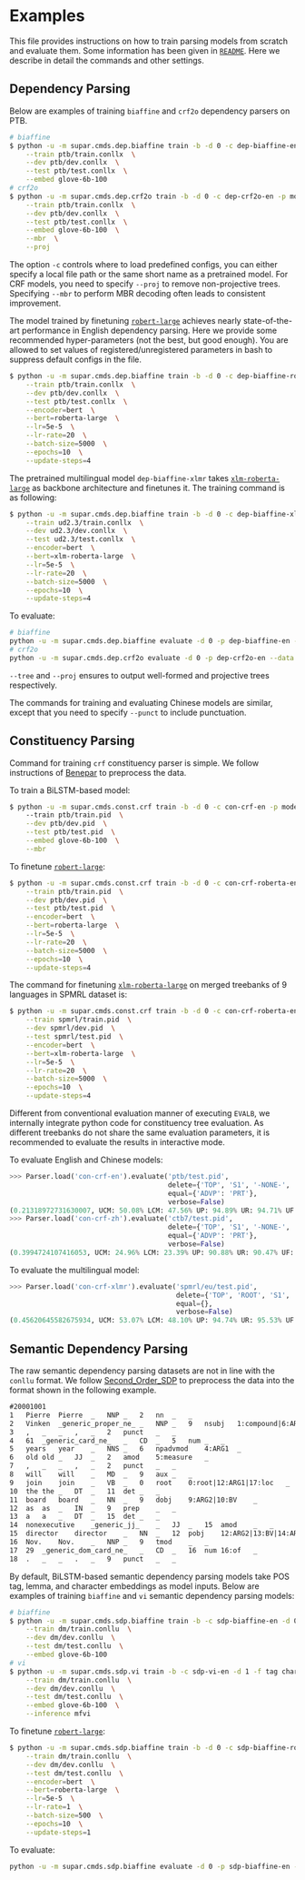 # Examples

This file provides instructions on how to train parsing models from scratch and evaluate them.
Some information has been given in [`README`](README.md).
Here we describe in detail the commands and other settings.

## Dependency Parsing

Below are examples of training `biaffine`  and `crf2o` dependency parsers on PTB.

```sh
# biaffine
$ python -u -m supar.cmds.dep.biaffine train -b -d 0 -c dep-biaffine-en -p model -f char  \
    --train ptb/train.conllx  \
    --dev ptb/dev.conllx  \
    --test ptb/test.conllx  \
    --embed glove-6b-100
# crf2o
$ python -u -m supar.cmds.dep.crf2o train -b -d 0 -c dep-crf2o-en -p model -f char  \
    --train ptb/train.conllx  \
    --dev ptb/dev.conllx  \
    --test ptb/test.conllx  \
    --embed glove-6b-100  \
    --mbr  \
    --proj
```
The option `-c` controls where to load predefined configs, you can either specify a local file path or the same short name as a pretrained model.
For CRF models, you need to specify `--proj` to remove non-projective trees.
Specifying `--mbr` to perform MBR decoding often leads to consistent improvement.

The model trained by finetuning [`robert-large`](https://huggingface.co/roberta-large) achieves nearly state-of-the-art performance in English dependency parsing.
Here we provide some recommended hyper-parameters (not the best, but good enough).
You are allowed to set values of registered/unregistered parameters in bash to suppress default configs in the file.
```sh
$ python -u -m supar.cmds.dep.biaffine train -b -d 0 -c dep-biaffine-roberta-en -p model  \
    --train ptb/train.conllx  \
    --dev ptb/dev.conllx  \
    --test ptb/test.conllx  \
    --encoder=bert  \
    --bert=roberta-large  \
    --lr=5e-5  \
    --lr-rate=20  \
    --batch-size=5000  \
    --epochs=10  \
    --update-steps=4
```
The pretrained multilingual model `dep-biaffine-xlmr` takes [`xlm-roberta-large`](https://huggingface.co/xlm-roberta-large) as backbone architecture and finetunes it.
The training command is as following:
```sh
$ python -u -m supar.cmds.dep.biaffine train -b -d 0 -c dep-biaffine-xlmr -p model  \
    --train ud2.3/train.conllx  \
    --dev ud2.3/dev.conllx  \
    --test ud2.3/test.conllx  \
    --encoder=bert  \
    --bert=xlm-roberta-large  \
    --lr=5e-5  \
    --lr-rate=20  \
    --batch-size=5000  \
    --epochs=10  \
    --update-steps=4
```

To evaluate:
```sh
# biaffine
python -u -m supar.cmds.dep.biaffine evaluate -d 0 -p dep-biaffine-en --data ptb/test.conllx --tree  --proj
# crf2o
python -u -m supar.cmds.dep.crf2o evaluate -d 0 -p dep-crf2o-en --data ptb/test.conllx --mbr --tree --proj
```
`--tree` and `--proj` ensures to output well-formed and projective trees respectively.

The commands for training and evaluating Chinese models are similar, except that you need to specify `--punct` to include punctuation.

## Constituency Parsing

Command for training `crf` constituency parser is simple.
We follow instructions of [Benepar](https://github.com/nikitakit/self-attentive-parser) to preprocess the data.

To train a BiLSTM-based model:
```sh
$ python -u -m supar.cmds.const.crf train -b -d 0 -c con-crf-en -p model -f char --mbr
    --train ptb/train.pid  \
    --dev ptb/dev.pid  \
    --test ptb/test.pid  \
    --embed glove-6b-100  \
    --mbr
```

To finetune [`robert-large`](https://huggingface.co/roberta-large):
```sh
$ python -u -m supar.cmds.const.crf train -b -d 0 -c con-crf-roberta-en -p model  \
    --train ptb/train.pid  \
    --dev ptb/dev.pid  \
    --test ptb/test.pid  \
    --encoder=bert  \
    --bert=roberta-large  \
    --lr=5e-5  \
    --lr-rate=20  \
    --batch-size=5000  \
    --epochs=10  \
    --update-steps=4
```

The command for finetuning [`xlm-roberta-large`](https://huggingface.co/xlm-roberta-large) on merged treebanks of 9 languages in SPMRL dataset is:
```sh
$ python -u -m supar.cmds.const.crf train -b -d 0 -c con-crf-roberta-en -p model  \
    --train spmrl/train.pid  \
    --dev spmrl/dev.pid  \
    --test spmrl/test.pid  \
    --encoder=bert  \
    --bert=xlm-roberta-large  \
    --lr=5e-5  \
    --lr-rate=20  \
    --batch-size=5000  \
    --epochs=10  \
    --update-steps=4
```

Different from conventional evaluation manner of executing `EVALB`, we internally integrate python code for constituency tree evaluation.
As different treebanks do not share the same evaluation parameters, it is recommended to evaluate the results in interactive mode.

To evaluate English and Chinese models:
```py
>>> Parser.load('con-crf-en').evaluate('ptb/test.pid',
                                       delete={'TOP', 'S1', '-NONE-', ',', ':', '``', "''", '.', '?', '!', ''},
                                       equal={'ADVP': 'PRT'},
                                       verbose=False)
(0.21318972731630007, UCM: 50.08% LCM: 47.56% UP: 94.89% UR: 94.71% UF: 94.80% LP: 94.16% LR: 93.98% LF: 94.07%)
>>> Parser.load('con-crf-zh').evaluate('ctb7/test.pid',
                                       delete={'TOP', 'S1', '-NONE-', ',', ':', '``', "''", '.', '?', '!', ''},
                                       equal={'ADVP': 'PRT'},
                                       verbose=False)
(0.3994724107416053, UCM: 24.96% LCM: 23.39% UP: 90.88% UR: 90.47% UF: 90.68% LP: 88.82% LR: 88.42% LF: 88.62%)
```

To evaluate the multilingual model:
```py
>>> Parser.load('con-crf-xlmr').evaluate('spmrl/eu/test.pid',
                                         delete={'TOP', 'ROOT', 'S1', '-NONE-', 'VROOT'},
                                         equal={},
                                         verbose=False)
(0.45620645582675934, UCM: 53.07% LCM: 48.10% UP: 94.74% UR: 95.53% UF: 95.14% LP: 93.29% LR: 94.07% LF: 93.68%)
```

## Semantic Dependency Parsing

The raw semantic dependency parsing datasets are not in line with the `conllu` format.
We follow [Second_Order_SDP](https://github.com/wangxinyu0922/Second_Order_SDP) to preprocess the data into the format shown in the following example.
```txt
#20001001
1	Pierre	Pierre	_	NNP	_	2	nn	_	_
2	Vinken	_generic_proper_ne_	_	NNP	_	9	nsubj	1:compound|6:ARG1|9:ARG1	_
3	,	_	_	,	_	2	punct	_	_
4	61	_generic_card_ne_	_	CD	_	5	num	_	_
5	years	year	_	NNS	_	6	npadvmod	4:ARG1	_
6	old	old	_	JJ	_	2	amod	5:measure	_
7	,	_	_	,	_	2	punct	_	_
8	will	will	_	MD	_	9	aux	_	_
9	join	join	_	VB	_	0	root	0:root|12:ARG1|17:loc	_
10	the	the	_	DT	_	11	det	_	_
11	board	board	_	NN	_	9	dobj	9:ARG2|10:BV	_
12	as	as	_	IN	_	9	prep	_	_
13	a	a	_	DT	_	15	det	_	_
14	nonexecutive	_generic_jj_	_	JJ	_	15	amod	_	_
15	director	director	_	NN	_	12	pobj	12:ARG2|13:BV|14:ARG1	_
16	Nov.	Nov.	_	NNP	_	9	tmod	_	_
17	29	_generic_dom_card_ne_	_	CD	_	16	num	16:of	_
18	.	_	_	.	_	9	punct	_	_
```

By default, BiLSTM-based semantic dependency parsing models take POS tag, lemma, and character embeddings as model inputs.
Below are examples of training `biaffine` and `vi` semantic dependency parsing models:
```sh
# biaffine
$ python -u -m supar.cmds.sdp.biaffine train -b -c sdp-biaffine-en -d 0 -f tag char lemma -p model  \
    --train dm/train.conllu  \
    --dev dm/dev.conllu  \
    --test dm/test.conllu  \
    --embed glove-6b-100
# vi
$ python -u -m supar.cmds.sdp.vi train -b -c sdp-vi-en -d 1 -f tag char lemma -p model  \
    --train dm/train.conllu  \
    --dev dm/dev.conllu  \
    --test dm/test.conllu  \
    --embed glove-6b-100  \
    --inference mfvi
```

To finetune [`robert-large`](https://huggingface.co/roberta-large):
```sh
$ python -u -m supar.cmds.sdp.biaffine train -b -d 0 -c sdp-biaffine-roberta-en -p model  \
    --train dm/train.conllu  \
    --dev dm/dev.conllu  \
    --test dm/test.conllu  \
    --encoder=bert  \
    --bert=roberta-large  \
    --lr=5e-5  \
    --lr-rate=1  \
    --batch-size=500  \
    --epochs=10  \
    --update-steps=1
```

To evaluate:
```sh
python -u -m supar.cmds.sdp.biaffine evaluate -d 0 -p sdp-biaffine-en --data dm/test.conllu
```